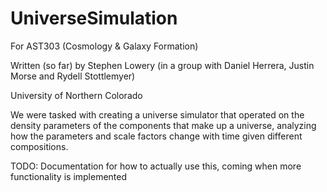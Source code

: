 # UniverseSimulation
For AST303 (Cosmology &amp; Galaxy Formation)

Written (so far) by Stephen Lowery
(in a group with Daniel Herrera, Justin Morse and Rydell Stottlemyer)

University of Northern Colorado

We were tasked with creating a universe simulator that operated on the
density parameters of the components that make up a universe, analyzing
how the parameters and scale factors change with time given different
compositions.

TODO: Documentation for how to actually use this, coming when more
      functionality is implemented
